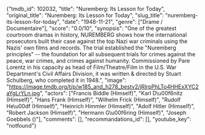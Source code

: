 {"tmdb_id": 102032, "title": "Nuremberg: Its Lesson for Today", "original_title": "Nuremberg: Its Lesson for Today", "slug_title": "nuremberg-its-lesson-for-today", "date": "1948-11-21", "genre": ["Drame / Documentaire"], "score": "0.0/10", "synopsis": "One of the greatest courtroom dramas in history, NUREMBERG shows how the international prosecutors built their case against the top Nazi war criminals using the Nazis' own films and records. The trial established the \"Nuremberg principles\" -- the foundation for all subsequent trials for crimes against the peace, war crimes, and crimes against humanity. Commissioned by Pare Lorentz in his capacity as head of Film/Theatre/Film in the U.S. War Department's Civil Affairs Division, it was written & directed by Stuart Schulberg, who completed it in 1948.", "image": "https://image.tmdb.org/t/p/w185_and_h278_bestv2/jRlrpPhLTo4HHExXYC2aYgLrYLn.jpg", "actors": ["Francis Biddle (Himself)", "Karl D\u00f6nitz (Himself)", "Hans Frank (Himself)", "Wilhelm Frick (Himself)", "Rudolf He\u00df (Himself)", "Heinrich Himmler (Himself)", "Adolf Hitler (Himself)", "Robert Jackson (Himself)", "Hermann G\u00f6ring (Himself)", "Joseph Goebbels ()"], "comments": [], "recommandations_id": [], "youtube_key": "notfound"}